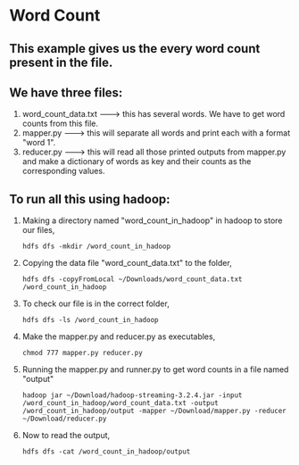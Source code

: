 # Word Count

## This example gives us the every word count present in the file.

## We have three files:
  1. word_count_data.txt ---> this has several words. We have to get word counts from this file.
  2. mapper.py ---> this will separate all words and print each with a format "word 1".
  3. reducer.py ---> this will read all those printed outputs from mapper.py and make a dictionary of words as key and their counts as the corresponding values.

## To run all this using hadoop:
  1. Making a directory named "word_count_in_hadoop" in hadoop to store our files,
     ```
     hdfs dfs -mkdir /word_count_in_hadoop
     ```
  2. Copying the data file "word_count_data.txt" to the folder,
     ```
     hdfs dfs -copyFromLocal ~/Downloads/word_count_data.txt /word_count_in_hadoop
     ```
  3. To check our file is in the correct folder,
     ```
     hdfs dfs -ls /word_count_in_hadoop
     ```
  4. Make the mapper.py and reducer.py as executables,
     ```
     chmod 777 mapper.py reducer.py
     ```
  5. Running the mapper.py and runner.py to get word counts in a file named "output"
     ```
     hadoop jar ~/Download/hadoop-streaming-3.2.4.jar -input /word_count_in_hadoop/word_count_data.txt -output /word_count_in_hadoop/output -mapper ~/Download/mapper.py -reducer ~/Download/reducer.py
     ```
  6. Now to read the output,
     ```
     hdfs dfs -cat /word_count_in_hadoop/output
     ```
